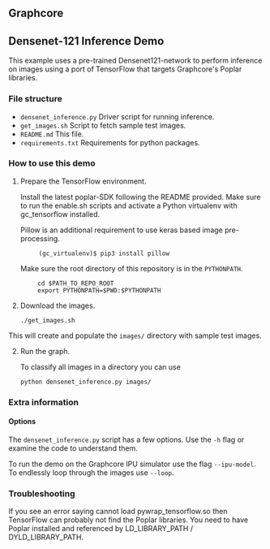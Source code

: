 
Graphcore
---
## Densenet-121 Inference Demo

This example uses a pre-trained Densenet121-network to perform inference on images using a port
of TensorFlow that targets Graphcore's Poplar libraries.

### File structure

* `densenet_inference.py` Driver script for running inference.
* `get_images.sh` Script to fetch sample test images.
* `README.md` This file.
* `requirements.txt` Requirements for python packages.

### How to use this demo

1) Prepare the TensorFlow environment.

   Install the latest poplar-SDK following the README provided. Make sure to run the enable.sh scripts and 
   activate a Python virtualenv with gc_tensorflow installed.
   
   Pillow is an additional requirement to use keras based image pre-processing.
  
  
   ```
        (gc_virtualenv)$ pip3 install pillow
   ```
   
   Make sure the root directory of this repository is in the `PYTHONPATH`.
   
  ```
          cd $PATH_TO_REPO_ROOT
          export PYTHONPATH=$PWD:$PYTHONPATH
  ```
    

2) Download the images.

       ./get_images.sh

  This will create and populate the `images/` directory with sample test images.
  
2) Run the graph. 

   To classify all images in a directory you can use

       python densenet_inference.py images/


### Extra information

#### Options
The `densenet_inference.py` script has a few options. Use the `-h` flag or examine the code to understand them.

To run the demo on the Graphcore IPU simulator use the flag `--ipu-model`.
To endlessly loop through the images use `--loop`.


### Troubleshooting

If you see an error saying cannot load pywrap_tensorflow.so then TensorFlow can probably
not find the Poplar libraries. You need to have Poplar installed and referenced by
LD_LIBRARY_PATH / DYLD_LIBRARY_PATH.